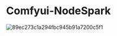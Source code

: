 # Comfyui-NodeSpark
![89ec273c1a294fbc945b91a7200c5f1](https://github.com/user-attachments/assets/1b36efd2-0872-4870-b4a0-2932ba5b0cac)
